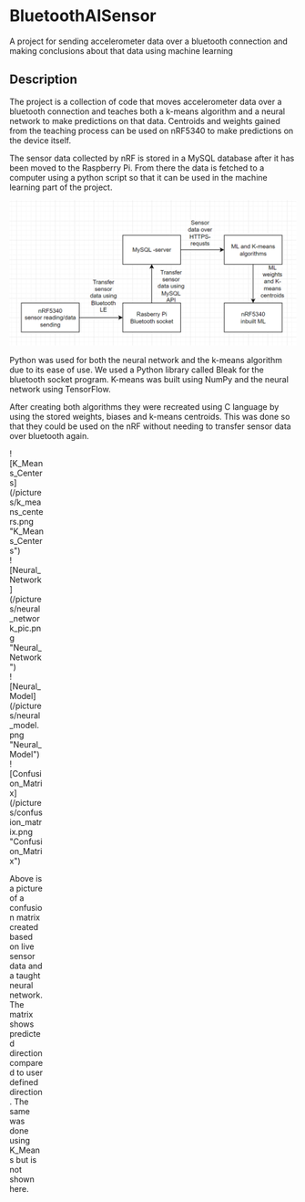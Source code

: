 # BluetoothAISensor

  

<p>A project for sending accelerometer data over a bluetooth connection and making conclusions about that data using machine learning</p>

  

## Description

The project is a collection of code that moves accelerometer data over a bluetooth connection and teaches both a k-means algorithm and a neural network to make predictions on that data. Centroids and weights gained from the teaching process can be used on nRF5340 to make predictions on the device itself. 


The sensor data collected by nRF is stored in a MySQL database after it has been moved to the Raspberry Pi. From there the data is fetched to a computer using a python script so that it can be used in the machine learning part of the project.

![Architecture](/pictures/arkkitehtuuri.png "Project Architecture")


Python was used for both the neural network and the k-means algorithm due to its ease of use. We used a Python library called Bleak for the bluetooth socket program.
K-means was built using NumPy and the neural network using TensorFlow.

After creating both algorithms they were recreated using C language by using the stored weights, biases and k-means centroids. This was done so that they could be used on the nRF without needing to transfer sensor data over bluetooth again. 


<div style="width:60px ; height:60px ; centre">
![K_Means_Centers](/pictures/k_means_centers.png "K_Means_Centers")
<div>


<div style="width:60px ; height:60px ; centre">
![Neural_Network](/pictures/neural_network_pic.png "Neural_Network")
<div>


<div style="width:60px ; height:60px ; centre">
![Neural_Model](/pictures/neural_model.png "Neural_Model")
<div>


<div style="width:60px ; height:60px ; centre">
![Confusion_Matrix](/pictures/confusion_matrix.png "Confusion_Matrix")
<div>

Above is a picture of a confusion matrix created based on live sensor data and a taught neural network. 
The matrix shows predicted direction compared to user defined direction.
The same was done using K_Means but is not shown here.